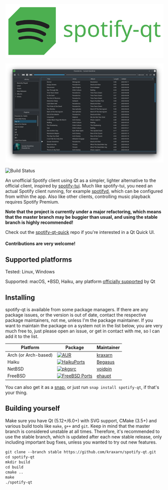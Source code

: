 <p align="center">
    <img src=".github/img/logo.svg"/>
</p>

![spotify-qt with breeze dark](.github/img/spotify-qt.png)

![Build Status](https://github.com/kraxarn/spotify-qt/workflows/CMake/badge.svg)

An unofficial Spotify client using Qt as a simpler, lighter alternative to the official client,
inspired by [spotify-tui](https://github.com/Rigellute/spotify-tui). Much like spotify-tui, you need
an actual Spotify client running, for example [spotifyd](https://github.com/Spotifyd/spotifyd),
which can be configured from within the app. Also like other clients, controlling music playback
requires Spotify Premium.

**Note that the project is currently under a major refactoring, which means that the master branch
may be buggier than usual, and using the stable branch is highly recommended!**

Check out the [spotify-qt-quick](https://github.com/kraxarn/spotify-qt-quick) repo if you're
interested in a Qt Quick UI.

#### Contributions are very welcome!

## Supported platforms
Tested: Linux, Windows

Supported: macOS, *BSD, Haiku, any
platform [officially supported](https://en.wikipedia.org/wiki/List_of_platforms_supported_by_Qt) by
Qt

## Installing
spotify-qt is available from some package managers. If there are any package issues, or the version
is out of date, contact the respective package maintainers, not me, unless I'm the package
maintainer. If you want to maintain the package on a system not in the list below, you are very much
free to, just please open an issue, or get in contact with me, so I can add it to the list.

| Platform | Package | Maintainer |
| -------- | ------- | ---------- |
| Arch (or Arch-based) | [![AUR](https://repology.org/badge/version-for-repo/aur/spotify-qt.svg?header=AUR)](https://aur.archlinux.org/packages/spotify-qt) | [kraxarn](https://github.com/kraxarn) |
| Haiku | [![HaikuPorts](https://repology.org/badge/version-for-repo/haikuports_master/spotify-qt.svg?header=HaikuPorts)](https://github.com/haikuports/haikuports/tree/master/media-sound/spotify_qt) | [Begasus](https://github.com/Begasus) |
| NetBSD | [![pkgsrc](https://repology.org/badge/version-for-repo/pkgsrc_current/spotify-qt.svg?header=pkgsrc)](https://pkgsrc.se/audio/spotify-qt) | [voidpin](https://github.com/voidpin) |
| FreeBSD | [![FreeBSD Ports](https://repology.org/badge/version-for-repo/freebsd/spotify-qt.svg?header=FreeBSD%20Ports)](https://www.freshports.org/audio/spotify-qt) | [ehaupt](https://github.com/ehaupt) |

You can also get it as a [snap](https://snapcraft.io/spotify-qt), or just
run `snap install spotify-qt`, if that's your thing.

## Building yourself
Make sure you have Qt (5.12+/6.0+) with SVG support, CMake (3.5+) and various build tools like
`make`, `g++` and `git`. Keep in mind that the master branch is considered unstable at all times.
Therefore, it's recommended to use the stable branch, which is updated after each new stable
release, only including important bug fixes, unless you wanted to try out new features.

```
git clone --branch stable https://github.com/kraxarn/spotify-qt.git
cd spotify-qt
mkdir build
cd build
cmake ..
make
./spotify-qt
```